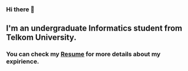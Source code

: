 ### Hi there 👋
   
## I'm an undergraduate Informatics student from Telkom University.    

### You can check my [Resume](https://github.com/MuhammadZaky44/MuhammadZaky44/files/8030003/Muhammad.Zaky.Al.Fatih.-.Resume.pdf) for more details about my expirience.  

 
<!--
**MuhammadZaky44/MuhammadZaky44** is a ✨ _special_ ✨ repository because its `README.md` (this file) appears on your GitHub profile.

Here are some ideas to get you started:

- 🔭 I’m currently working on ...
- 🌱 I’m currently learning ...
- 👯 I’m looking to collaborate on ...
- 🤔 I’m looking for help with ...
- 💬 Ask me about ...
- 📫 How to reach me: ...
- 😄 Pronouns: ...
- ⚡ Fun fact: ...
-->
